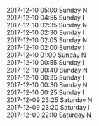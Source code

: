 2017-12-10 05:00 Sunday  N  
2017-12-10 04:55 Sunday  I  
2017-12-10 02:35 Sunday  N  
2017-12-10 02:30 Sunday  I  
2017-12-10 02:05 Sunday  N  
2017-12-10 02:00 Sunday  I  
2017-12-10 01:00 Sunday  N  
2017-12-10 00:55 Sunday  I  
2017-12-10 00:40 Sunday  N  
2017-12-10 00:35 Sunday  I  
2017-12-10 00:30 Sunday  N  
2017-12-10 00:25 Sunday  I  
2017-12-09 23:25 Saturday  N  
2017-12-09 23:20 Saturday  I  
2017-12-09 22:10 Saturday  N  
